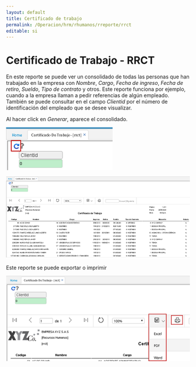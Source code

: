 ```yaml
---
layout: default
title: Certificado de trabajo
permalink: /Operacion/hrm/rhumanos/rreporte/rrct
editable: si
---
```


# Certificado de Trabajo - RRCT    

En este reporte se puede ver un consolidado de todas las personas que han trabajado en la empresa con _Nombre_, _Cargo_, _Fecha de ingreso_, _Fecha de retiro_, _Sueldo_, _Tipo de contrato_ y otros.  Este reporte funciona por ejemplo, cuando a la empresa llaman a pedir referencias de algún empleado.  También se puede consultar en el campo _Clientid_ por el número de identificación del empleado que se desee visualizar.

Al hacer click en _Generar_, aparece el consolidado.  

![](rrct.png)  

![](rrct1.png)  

Este reporte se puede exportar o imprimir  

![](rrct2.png)


